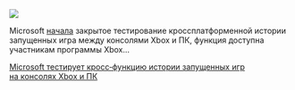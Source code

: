 <!--2025-07-22 14:33:06-->
<div class="yb">
  <div class="rss habr"><img src="https://habrastorage.org/getpro/habr/upload_files/76d/356/206/76d356206f05ce5e8f2f50f094114770.jpg" /><p>Microsoft <a href="https://news.xbox.com/en-us/2025/07/21/now-available-for-xbox-insiders-your-cross-device-play-history-and-easier-access-to-your-cloud-playable-console-games-on-pc/" rel="noopener noreferrer nofollow">начала</a> закрытое тестирование кроссплатформенной истории запущенных игра между консолями Xbox и ПК, функция доступна участникам программы Xbox... <p class="titl"><a href="https://habr.com/ru/news/930064/?utm_source=habrahabr&utm_medium=rss&utm_campaign=930064">Microsoft тестирует кросс‑функцию истории запущенных игр на консолях Xbox и ПК</a></p></div>
</div>
